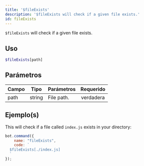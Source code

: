 ```yaml
---
title: '$fileExists'
description: '$fileExists will check if a given file exists.'
id: fileExists
---
```


`$fileExists` will check if a given file exists.

## Uso

```php
$fileExists[path]
```

## Parámetros

| Campo | Tipo   | Parámetros | Requerido |
| ----- | ------ | ---------- |:---------:|
| path  | string | File path. | verdadera |

## Ejemplo(s)

This will check if a file called `index.js` exists in your directory:

```javascript
bot.command({
    name: "fileExists",
    code: `
  $fileExists[./index.js]
  `
});
```